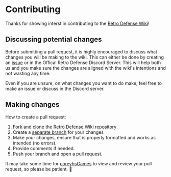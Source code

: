 # Contributing

Thanks for showing interst in contributing to the [Retro Defense Wiki](https://github.com/RetroDefense/wiki)!

## Discussing potential changes

Before submitting a pull request, it is highly encouraged to discuss what changes you will be making to the wiki. This can either be done by creating an [issue](https://github.com/RetroDefense/wiki/issues/new/choose) or in the Offical Retro Defense Discord Server. This will help both us and you make sure the changes are aligned with the wiki's intentions and not wasting any time. 

Even if you are unsure, on what changes you want to do make, feel free to make an issue or discuss in the Discord server.

## Making changes

How to create a pull request:
1. [Fork](https://docs.github.com/en/github/getting-started-with-github/fork-a-repo) and [clone](https://docs.github.com/en/github/creating-cloning-and-archiving-repositories/cloning-a-repository) the [Retro Defense Wiki repository](https://github.com/RetroDefense/wiki)
2. Create a [separate branch](https://docs.github.com/en/desktop/contributing-and-collaborating-using-github-desktop/managing-branches) for your changes
3. Make your changes, ensure that is properly formatted and works as intended (no errors).
4. Provide comments if needed.
5. Push your branch and open a pull request.

It may take some time for [coreyhsGames](https://github.com/coreyhsGames) to view and review your pull request, so please be patient. 🙂
